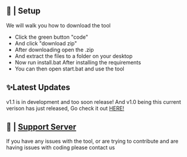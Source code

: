 ## 📝 | Setup

We will walk you how to download the tool
 - Click the green button "code"
 - And click "download zip"
 - After downloading open the .zip
 - And extract the files to a folder on your desktop
 - Now run install.bat After installing the requirements
 - You can then open start.bat and use the tool

## ✨Latest Updates

v1.1 is in development and too soon release! And v1.0 being this current verison has just released, Go check it out [HERE!](https://discord.gg/risking)

## 📝 | [Support Server](https://discord.gg/risking)

If you have any issues with the tool, or are trying to contribute and are having issues with coding please contact us
